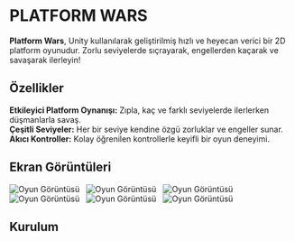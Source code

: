# PLATFORM WARS

**Platform Wars**, Unity kullanılarak geliştirilmiş hızlı ve heyecan verici bir 2D platform oyunudur. Zorlu seviyelerde sıçrayarak, engellerden kaçarak ve savaşarak ilerleyin!

## Özellikler

   **Etkileyici Platform Oynanışı:** Zıpla, kaç ve farklı seviyelerde ilerlerken düşmanlarla savaş.<br>
   **Çeşitli Seviyeler:** Her bir seviye kendine özgü zorluklar ve engeller sunar.<br>
   **Akıcı Kontroller:** Kolay öğrenilen kontrollerle keyifli bir oyun deneyimi.<br>
   
## Ekran Görüntüleri

![Oyun Görüntüsü](https://imgur.com/OgcXUsa.jpg)
&nbsp;
![Oyun Görüntüsü](https://imgur.com/gallery/2-KEuqcm5.jpg)
&nbsp;
![Oyun Görüntüsü](https://imgur.com/gallery/3-Ffr2KpK.jpg)
&nbsp;
![Oyun Görüntüsü](https://imgur.com/gallery/4-KrW3fjv.jpg)
&nbsp;
![Oyun Görüntüsü](https://imgur.com/gallery/5-tSwrl9Q.jpg)
&nbsp;
![Oyun Görüntüsü](https://imgur.com/gallery/6-pHMzzq5.jpg)
&nbsp;

## Kurulum

